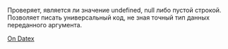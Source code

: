 Проверяет, является ли значение undefined, null либо пустой строкой. Позволяет писать универсальный код, не зная точный тип данных переданного аргумента.

[On Datex](http://docs.datex.ru/article.htm?id=5791375928854454999)